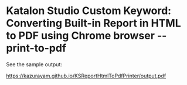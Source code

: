 # Katalon Studio Custom Keyword: Converting Built-in Report in HTML to PDF using Chrome browser --print-to-pdf


See the sample output:

https://kazurayam.github.io/KSReportHtmlToPdfPrinter/output.pdf

